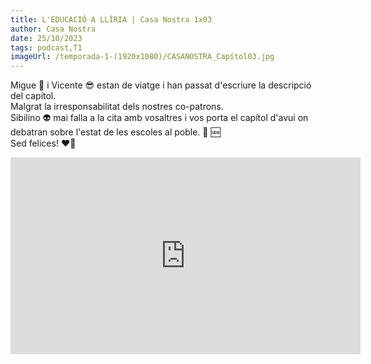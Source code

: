 ```yaml
---
title: L'EDUCACIÓ A LLÍRIA | Casa Nostra 1x03
author: Casa Nostra
date: 25/10/2023
tags: podcast,T1
imageUrl: /temporada-1-(1920x1080)/CASANOSTRA_Capítol03.jpg
---
```


<p> Migue 🥸 i Vicente 😎 estan de viatge i han passat d&#39;escriure la descripció del capítol.<br>Malgrat la irresponsabilitat dels nostres co-patrons.<br>Sibilino 👽 mai falla a la cita amb vosaltres i vos porta el capítol d&#39;avui on debatran sobre l&#39;estat de les escoles al poble. 🙌 🆕<br>Sed felices! ❤️🫶 </p>

<iframe width="560" height="315" src="https://www.youtube.com/embed/3WGSmNS_O4k?si=rpm8zUz7bS-hRGOI" title="YouTube video player" frameborder="0" allow="accelerometer; autoplay; clipboard-write; encrypted-media; gyroscope; picture-in-picture; web-share" referrerpolicy="strict-origin-when-cross-origin" allowfullscreen></iframe>
